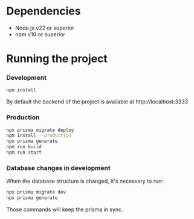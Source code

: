 # Dependencies

- Node.js v22 or superior
- npm v10 or superior

# Running the project

### Development

```bash
npm install
```

By default the backend of the project is available at http://localhost:3333

### Production

```bash
npx prisma migrate deploy
npm install --production
npx prisma generate
npm run build
npm run start
```

### Database changes in development

When the database structure is changed, it's necessary to run:
```bash
npx prisma migrate dev
npx prisma generate
```

Those commands will keep the prisma in sync.
